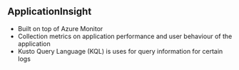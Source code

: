 ## ApplicationInsight
- Built on top of Azure Monitor
- Collection metrics on application performance and user behaviour of the application
- Kusto Query Language (KQL) is uses for query information for certain logs
